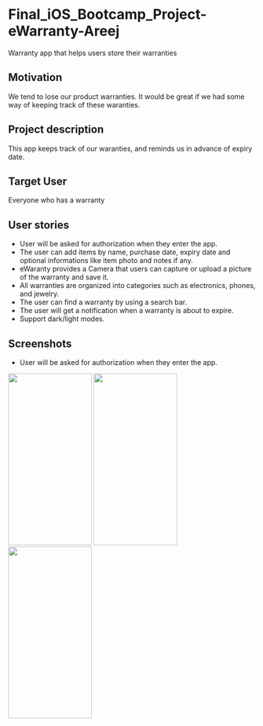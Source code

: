# Final_iOS_Bootcamp_Project-eWarranty-Areej
Warranty app that helps users store their warranties

## Motivation
We tend to lose our product warranties. It would be great if we had some way of keeping track of these waranties.


## Project description
This app keeps track of our waranties, and reminds us in advance of expiry date.


## Target User
Everyone who has a warranty


## User stories
   - User will be asked for authorization when they enter the app.
   - The user can add items by name, purchase date, expiry date and optional informations like item photo and notes if any.
   - eWaranty provides a Camera that users can capture or upload a picture of the warranty and save it.
   - All warranties are organized into categories such as electronics, phones, and jewelry.
   - The user can find a warranty by using a search bar.
   - The user will get a notification when a warranty is about to expire.
   - Support dark/light modes.


## Screenshots
- User will be asked for authorization when they enter the app.

<img src="https://user-images.githubusercontent.com/90204829/151798842-e990fbea-146c-4cc9-b972-490b21f05935.png"  width="170" height="350">  <img src="https://user-images.githubusercontent.com/90204829/151799087-cec5ebfb-5509-4985-ada2-1ffc2b73eabc.png"  width="170" height="350">  <img src="https://user-images.githubusercontent.com/90204829/151799137-c22f6342-6e20-4bd4-89ce-85c420d4fd59.png"  width="170" height="350">
